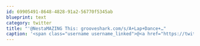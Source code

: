 ```yaml
---
id: 69905491-8648-4828-91a2-56770f5345ab
blueprint: text
category: twitter
title: "'@NestaMAZING This: grooveshark.com/s/A+Lap+Dance+…"
caption: '<span class="username username_linked">@<a href="https://twitter.com/NestaMAZING" title="Nesta">NestaMAZING</a></span> This: <a href="http://grooveshark.com/s/A+Lap+Dance+Is+So+Much+Better/dlJwU?src=5" title="http://grooveshark.com/s/A+Lap+Dance+Is+So+Much+Better/dlJwU?src=5" class="link link_untco">grooveshark.com/s/A+Lap+Dance+…</a>'
---
```


